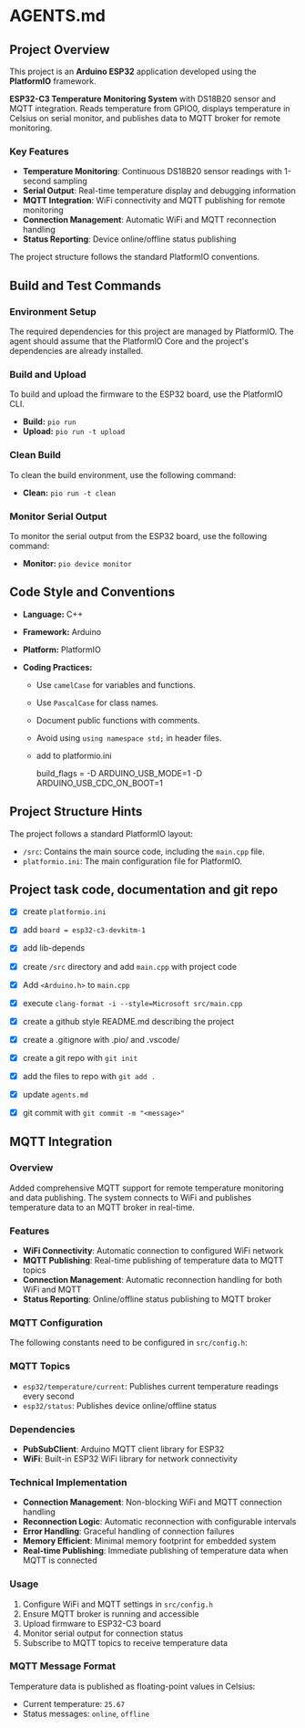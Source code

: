 # AGENTS.md

## Project Overview

This project is an **Arduino ESP32** application developed using the **PlatformIO** framework.

**ESP32-C3 Temperature Monitoring System** with DS18B20 sensor and MQTT integration. Reads temperature from GPIO0, displays temperature in Celsius on serial monitor, and publishes data to MQTT broker for remote monitoring.

### Key Features
- **Temperature Monitoring**: Continuous DS18B20 sensor readings with 1-second sampling
- **Serial Output**: Real-time temperature display and debugging information
- **MQTT Integration**: WiFi connectivity and MQTT publishing for remote monitoring
- **Connection Management**: Automatic WiFi and MQTT reconnection handling
- **Status Reporting**: Device online/offline status publishing

The project structure follows the standard PlatformIO conventions.

## Build and Test Commands

### Environment Setup

The required dependencies for this project are managed by PlatformIO. The agent should assume that the PlatformIO Core and the project's dependencies are already installed.

### Build and Upload

To build and upload the firmware to the ESP32 board, use the PlatformIO CLI.

- **Build:** `pio run`
- **Upload:** `pio run -t upload`

### Clean Build

To clean the build environment, use the following command:

- **Clean:** `pio run -t clean`

### Monitor Serial Output

To monitor the serial output from the ESP32 board, use the following command:

- **Monitor:** `pio device monitor`

## Code Style and Conventions

- **Language:** C++

- **Framework:** Arduino

- **Platform:** PlatformIO

- **Coding Practices:**

  - Use `camelCase` for variables and functions.

  - Use `PascalCase` for class names.

  - Document public functions with comments.

  - Avoid using `using namespace std;` in header files.

  - add to platformio.ini

    build_flags =
        -D ARDUINO_USB_MODE=1
        -D ARDUINO_USB_CDC_ON_BOOT=1

## Project Structure Hints

The project follows a standard PlatformIO layout:

- `/src`: Contains the main source code, including the `main.cpp` file.
- `platformio.ini`: The main configuration file for PlatformIO.

## Project task code, documentation and git repo

- [x] create `platformio.ini`
- [x] add `board = esp32-c3-devkitm-1`
- [x] add lib-depends
- [x] create `/src` directory and add `main.cpp` with project code
- [x] Add `<Arduino.h>` to `main.cpp`
- [x] execute `clang-format -i --style=Microsoft src/main.cpp`
- [x] create a github style README.md describing the project
- [x] create a .gitignore with .pio/ and .vscode/
- [x] create a git repo with `git init`
- [x] add the files to repo with `git add .`
- [x] update `agents.md`
- [x] git commit with `git commit -m "<message>"`


## MQTT Integration

### Overview
Added comprehensive MQTT support for remote temperature monitoring and data publishing. The system connects to WiFi and publishes temperature data to an MQTT broker in real-time.

### Features
- **WiFi Connectivity**: Automatic connection to configured WiFi network
- **MQTT Publishing**: Real-time publishing of temperature data to MQTT topics
- **Connection Management**: Automatic reconnection handling for both WiFi and MQTT
- **Status Reporting**: Online/offline status publishing to MQTT broker

### MQTT Configuration
The following constants need to be configured in `src/config.h`:



### MQTT Topics
- `esp32/temperature/current`: Publishes current temperature readings every second
- `esp32/status`: Publishes device online/offline status

### Dependencies
- **PubSubClient**: Arduino MQTT client library for ESP32
- **WiFi**: Built-in ESP32 WiFi library for network connectivity

### Technical Implementation
- **Connection Management**: Non-blocking WiFi and MQTT connection handling
- **Reconnection Logic**: Automatic reconnection with configurable intervals
- **Error Handling**: Graceful handling of connection failures
- **Memory Efficient**: Minimal memory footprint for embedded system
- **Real-time Publishing**: Immediate publishing of temperature data when MQTT is connected

### Usage
1. Configure WiFi and MQTT settings in `src/config.h`
2. Ensure MQTT broker is running and accessible
3. Upload firmware to ESP32-C3 board
4. Monitor serial output for connection status
5. Subscribe to MQTT topics to receive temperature data

### MQTT Message Format
Temperature data is published as floating-point values in Celsius:
- Current temperature: `25.67`
- Status messages: `online`, `offline`

